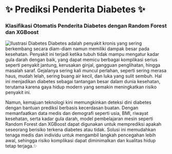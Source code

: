 # ✨ Prediksi Penderita Diabetes ✨
### Klasifikasi Otomatis Penderita Diabetes dengan Random Forest dan XGBoost
![Ilustrasi Diabetes](https://scontent.fsub9-1.fna.fbcdn.net/v/t39.30808-6/465067656_9238603872836297_8013902093878392409_n.png?_nc_cat=111&ccb=1-7&_nc_sid=0b6b33&_nc_ohc=omryABp_dPcQ7kNvgEq3XsP&_nc_zt=23&_nc_ht=scontent.fsub9-1.fna&_nc_gid=Aah5DLKnOJmtXSeq-spc8gx&oh=00_AYDuuv0afqybxcQnbEibT0SiLNll7Pl-vhz7VryzZ13shA&oe=676DBF18)
Diabetes adalah penyakit kronis yang sering berkembang secara diam-diam namun memiliki dampak besar pada kesehatan. Penyakit ini terjadi ketika tubuh tidak mampu mengatur kadar gula darah dengan baik, yang dapat memicu berbagai komplikasi serius seperti penyakit jantung, kerusakan ginjal, gangguan penglihatan, hingga masalah saraf. Gejalanya sering kali muncul perlahan, seperti sering merasa haus, mudah lelah, sering buang air kecil, dan luka yang sulit sembuh. Hal ini menjadikan diabetes sebagai tantangan besar dalam dunia kesehatan, terutama karena gaya hidup modern yang semakin meningkatkan risiko penyakit ini.

Namun, kemajuan teknologi kini memungkinkan deteksi dini diabetes dengan bantuan prediksi berbasis kecerdasan buatan. Dengan memanfaatkan data medis dan demografi seperti usia, BMI, riwayat kesehatan, serta kadar gula darah, model pembelajaran mesin seperti Random Forest dan XGBoost dapat digunakan untuk memprediksi apakah seseorang berisiko terkena diabetes atau tidak. Solusi ini memudahkan tenaga medis dan individu untuk mengambil langkah pencegahan lebih awal, sehingga risiko komplikasi dapat diminimalkan dan kualitas hidup tetap terjaga.✨

